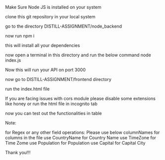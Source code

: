 Make Sure Node JS is installed on your system

clone this git repository in your local system

go to the directory DISTILL-ASSIGNMENT/node_backend

now run npm i

this will install all your dependencies

now open a terminal in this directory and run the below command
node index.js

Now this will run your API on port 3000

now go to DISTILL-ASSIGNMENT/frontend directory

run the index.html file

If you are facing issues with cors module please disable some extensions like honey or run the html file in incognito tab

now you can test out the functionalities in table

Note:

for Regex or any other field operations:
Please use below columnNames for columns in the file
use CountryName for Country Name
use TimeZone for Time Zome
use Population for Population
use Capital for Capital City

Thank you!!!
